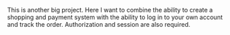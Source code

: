 This is another big project. Here I want to combine the ability to create a shopping and payment system with the ability to log in to your own account and track the order. Authorization and session are also required.